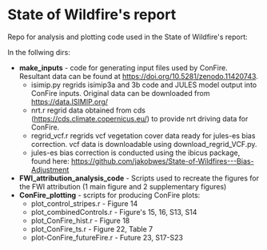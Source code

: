 # State of Wildfire's report

Repo for analysis and plotting code used in the State of Wildfire's report:

In the follwing dirs:
* **make_inputs** - code for generating input files used by ConFire. Resultant data can be found at https://doi.org/10.5281/zenodo.11420743.
  * isimip.py regrids isimip3a and 3b code and JULES model output into ConFire inputs. Original data can be downloaded from https://data.ISIMIP.org/
  * nrt.r regrid data obtained from cds (https://cds.climate.copernicus.eu/) to provide nrt driving data for ConFire.
  * regrid_vcf.r regrids vcf vegetation cover data ready for jules-es bias correction. vcf data is downloadable using download_regrid_VCF.py.
  * jules-es bias correction is conducted using the ibicus package, found here: https://github.com/jakobwes/State-of-Wildfires---Bias-Adjustment
* **FWI_attribution_analysis_code** - Scripts used to recreate the figures for the FWI attribution (1 main figure and 2 supplementary figures)
* **ConFire_plotting** - scripts for producing ConFire plots:
    * plot_control_stripes.r - Figure 14
    * plot_combinedControls.r - Figure's 15, 16, S13, S14
    * plot_ConFire_hist.r - Figure 18
    * plot_ConFire_ts.r - Figure 22, Table 7
    * plot-ConFire_futureFire.r - Future 23, S17-S23


